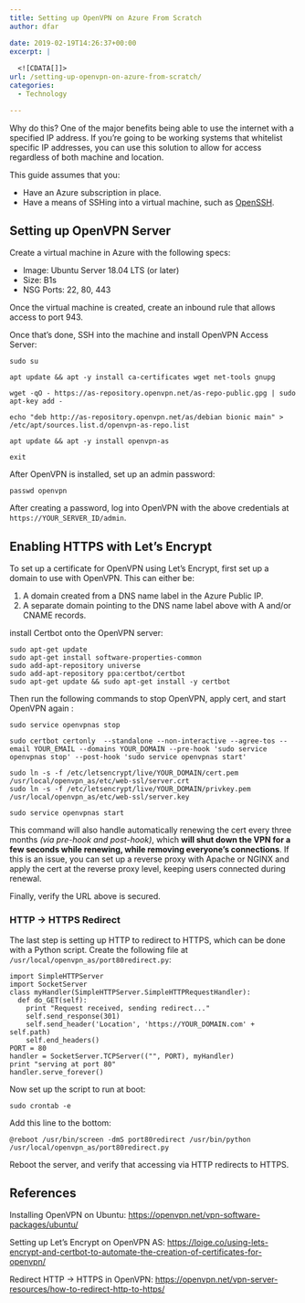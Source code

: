 ```yaml
---
title: Setting up OpenVPN on Azure From Scratch
author: dfar

date: 2019-02-19T14:26:37+00:00
excerpt: |
  
  <![CDATA[]]>
url: /setting-up-openvpn-on-azure-from-scratch/
categories:
  - Technology

---
```

<!--[CDATA[
</p-->

Why do this? One of the major benefits being able to use the internet with a specified IP address. If you&#8217;re going to be working systems that whitelist specific IP addresses, you can use this solution to allow for access regardless of both machine and location.

This guide assumes that you:

  * Have an Azure subscription in place.
  * Have a means of SSHing into a virtual machine, such as [OpenSSH][1].

## Setting up OpenVPN Server

Create a virtual machine in Azure with the following specs:

  * Image: Ubuntu Server 18.04 LTS (or later)
  * Size: B1s
  * NSG Ports: 22, 80, 443



Once the virtual machine is created, create an inbound rule that allows access to port 943.

Once that&#8217;s done, SSH into the machine and install OpenVPN Access Server:

```
sudo su

apt update && apt -y install ca-certificates wget net-tools gnupg

wget -qO - https://as-repository.openvpn.net/as-repo-public.gpg | sudo apt-key add -

echo "deb http://as-repository.openvpn.net/as/debian bionic main" > /etc/apt/sources.list.d/openvpn-as-repo.list

apt update && apt -y install openvpn-as

exit
```

After OpenVPN is installed, set up an admin password:

`passwd openvpn`

After creating a password, log into OpenVPN with the above credentials at `https://YOUR_SERVER_ID/admin`.

## Enabling HTTPS with Let&#8217;s Encrypt

To set up a certificate for OpenVPN using Let&#8217;s Encrypt, first set up a domain to use with OpenVPN. This can either be:

  1. A domain created from a DNS name label in the Azure Public IP.
  2. A separate domain pointing to the DNS name label above with A and/or CNAME records.

install Certbot onto the OpenVPN server:

```
sudo apt-get update
sudo apt-get install software-properties-common
sudo add-apt-repository universe
sudo add-apt-repository ppa:certbot/certbot
sudo apt-get update && sudo apt-get install -y certbot
```

Then run the following commands to stop OpenVPN, apply cert, and start OpenVPN again :

```
sudo service openvpnas stop

sudo certbot certonly  --standalone --non-interactive --agree-tos --email YOUR_EMAIL --domains YOUR_DOMAIN --pre-hook 'sudo service openvpnas stop' --post-hook 'sudo service openvpnas start'

sudo ln -s -f /etc/letsencrypt/live/YOUR_DOMAIN/cert.pem /usr/local/openvpn_as/etc/web-ssl/server.crt
sudo ln -s -f /etc/letsencrypt/live/YOUR_DOMAIN/privkey.pem /usr/local/openvpn_as/etc/web-ssl/server.key

sudo service openvpnas start
```

This command will also handle automatically renewing the cert every three months _(via pre-hook and post-hook)_, which **will shut down the VPN for a few seconds while renewing, while removing everyone&#8217;s connections**. If this is an issue, you can set up a reverse proxy with Apache or NGINX and apply the cert at the reverse proxy level, keeping users connected during renewal.

Finally, verify the URL above is secured.

### HTTP -> HTTPS Redirect

The last step is setting up HTTP to redirect to HTTPS, which can be done with a Python script. Create the following file at `/usr/local/openvpn_as/port80redirect.py`:

```
import SimpleHTTPServer
import SocketServer
class myHandler(SimpleHTTPServer.SimpleHTTPRequestHandler):
  def do_GET(self):
    print "Request received, sending redirect..."
    self.send_response(301)
    self.send_header('Location', 'https://YOUR_DOMAIN.com' + self.path)
    self.end_headers()
PORT = 80
handler = SocketServer.TCPServer(("", PORT), myHandler)
print "serving at port 80"
handler.serve_forever()
```

Now set up the script to run at boot:

`sudo crontab -e`

Add this line to the bottom:

`@reboot /usr/bin/screen -dmS port80redirect /usr/bin/python /usr/local/openvpn_as/port80redirect.py`

Reboot the server, and verify that accessing via HTTP redirects to HTTPS.

## References

Installing OpenVPN on Ubuntu: <https://openvpn.net/vpn-software-packages/ubuntu/>

Setting up Let&#8217;s Encrypt on OpenVPN AS: <https://loige.co/using-lets-encrypt-and-certbot-to-automate-the-creation-of-certificates-for-openvpn/>

Redirect HTTP -> HTTPS in OpenVPN: <https://openvpn.net/vpn-server-resources/how-to-redirect-http-to-https/>

 [1]: https://docs.microsoft.com/en-us/windows-server/administration/openssh/openssh_install_firstuse
